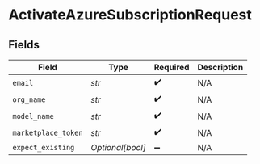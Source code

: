 # ActivateAzureSubscriptionRequest


## Fields

| Field               | Type                | Required            | Description         |
| ------------------- | ------------------- | ------------------- | ------------------- |
| `email`             | *str*               | :heavy_check_mark:  | N/A                 |
| `org_name`          | *str*               | :heavy_check_mark:  | N/A                 |
| `model_name`        | *str*               | :heavy_check_mark:  | N/A                 |
| `marketplace_token` | *str*               | :heavy_check_mark:  | N/A                 |
| `expect_existing`   | *Optional[bool]*    | :heavy_minus_sign:  | N/A                 |